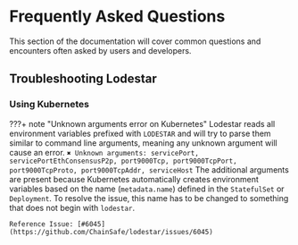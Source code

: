 # Frequently Asked Questions

This section of the documentation will cover common questions and encounters often asked by users and developers.

## Troubleshooting Lodestar

### Using Kubernetes
<!-- prettier-ignore-start -->
???+ note "Unknown arguments error on Kubernetes"
    Lodestar reads all environment variables prefixed with `LODESTAR` and will try to parse
    them similar to command line arguments, meaning any unknown argument will cause an error.
    ```
    ✖ Unknown arguments: servicePort, servicePortEthConsensusP2p,
    port9000Tcp, port9000TcpPort, port9000TcpProto, port9000TcpAddr, serviceHost
    ```
    The additional arguments are present because Kubernetes automatically creates environment
    variables based on the name (`metadata.name`) defined in the `StatefulSet` or `Deployment`.
    To resolve the issue, this name has to be changed to something that does not begin with `lodestar`.

    Reference Issue: [#6045](https://github.com/ChainSafe/lodestar/issues/6045)
<!-- prettier-ignore-end -->
